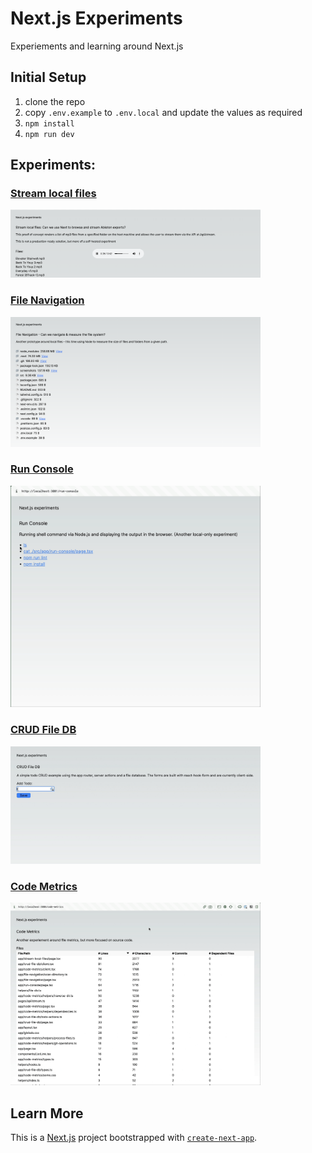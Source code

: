 # Next.js Experiments

Experiements and learning around Next.js

## Initial Setup

1. clone the repo
1. copy `.env.example` to `.env.local` and update the values as required
1. `npm install`
1. `npm run dev`

## Experiments:

### [Stream local files](./src/app/stream-local-files/page.tsx)

<img src="/screenshots/stream-local-files.png" alt="Stream local files" width="400"/>

### [File Navigation](./src/app/file-navigation/page.tsx)

<img src="/screenshots/file-navigation.png" alt="File Navigation" width="400"/>

### [Run Console](./src/app/run-console/page.tsx)

<img src="/screenshots/run-console.gif" alt="Run Console" width="400"/>

### [CRUD File DB](./src/app/crud-file-db/page.tsx)

<img src="/screenshots/crud-file-db.gif" alt="CRUD File DB" width="400"/>

### [Code Metrics](./src/app/code-metrics/page.tsx)

<img src="/screenshots/code-metrics.gif" alt="Code Metrics" width="400"/>

## Learn More

This is a [Next.js](https://nextjs.org/) project bootstrapped with [`create-next-app`](https://github.com/vercel/next.js/tree/canary/packages/create-next-app).
